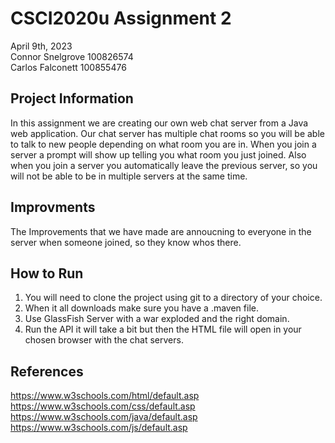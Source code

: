 # CSCI2020u Assignment 2
April 9th, 2023\
Connor Snelgrove 100826574\
Carlos Falconett 100855476

## Project Information
In this assignment we are creating our own web chat server from a Java web application. Our chat server has multiple chat rooms so you will be able to talk to new people depending on what room you are in. When you join a server a prompt will show up telling you what room you just joined. Also when you join a server you automatically leave the previous server, so you will not be able to be in multiple servers at the same time. 

## Improvments
The Improvements that we have made are annoucning to everyone in the server when someone joined, so they know whos there.

## How to Run
1. You will need to clone the project using git to a directory of your choice.
2. When it all downloads make sure you have a .maven file.
3. Use GlassFish Server with a war exploded and the right domain.
4. Run the API it will take a bit but then the HTML file will open in your chosen browser with the chat servers.

## References
https://www.w3schools.com/html/default.asp \
https://www.w3schools.com/css/default.asp \
https://www.w3schools.com/java/default.asp \
https://www.w3schools.com/js/default.asp
